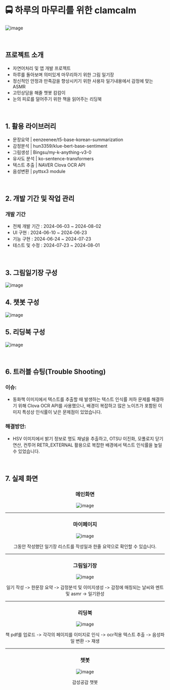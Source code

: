 # 🚍 하루의 마무리를 위한 clamcalm

![image](https://github.com/user-attachments/assets/6ff1b219-841b-4f82-839f-dedfad6464ca)


<br>

## 프로젝트 소개

- 자연어처리 및 앱 개발 프로젝트
- 하루를 돌아보며 의미있게 마무리하기 위한 그림 일기장
- 정신적인 안정과 만족감을 향상시키기 위한 사용자 일기내용에서 감정에 맞는 ASMR
- 고민상담을 해줄 챗봇 캄캄이
- 눈의 피로를 덜어주기 위한 책을 읽어주는 리딩북

<br>

## 1. 활용 라이브러리

- 문장요약  |  eenzeenee/t5-base-korean-summarization
- 감정분석  |  hun3359/klue-bert-base-sentiment
- 그림생성  |  Bingsu/my-k-anything-v3-0
- 유사도 분석  |  ko-sentence-transformers
- 텍스트 추출  |  NAVER Clova OCR API
- 음성변환  |  pyttsx3 module 

<br>

## 2. 개발 기간 및 작업 관리

### 개발 기간

- 전체 개발 기간 : 2024-06-03 ~ 2024-08-02
- UI 구현 : 2024-06-10 ~ 2024-06-23
- 기능 구현 : 2024-06-24 ~ 2024-07-23
- 테스트 및 수정 : 2024-07-23 ~ 2024-08-01

<br>

## 3. 그림일기장 구성

![image](https://github.com/user-attachments/assets/58396a35-1aa1-4331-be26-bc6049d0fcd9)

## 4. 챗봇 구성

![image](https://github.com/user-attachments/assets/20539919-8cb9-467d-8339-20d32fdeb13e)

## 5. 리딩북 구성

![image](https://github.com/user-attachments/assets/0c7f43e2-4d59-49a8-aa23-7ff3713605ae)


<br>

## 6. 트러블 슈팅(Trouble Shooting)

### 이슈:
- 동화책 이미지에서 텍스트를 추출할 때 발생하는 텍스트 인식률 저하 문제를 해결하기 위해 Clova OCR API를 사용했으나, 배경이 복잡하고 많은 노이즈가 포함된 이미지 특성상 인식률이 낮은 문제점이 있었습니다.
  
### 해결방안:
- HSV 이미지에서 밝기 정보로 명도 채널을 추출하고, OTSU 이진화, 모폴로지 닫기 연산, 컨투어 RETR_EXTERNAL 활용으로 복잡한 배경에서 텍스트 인식률을 높일 수 있었습니다.

<br>

## 7. 실제 화면

<div align="center">
  
### 메인화면
  
![image](https://github.com/user-attachments/assets/588050b8-3aab-4c3e-88ee-f921644688f8)
</div>

<hr>
<div align="center">
  
### 마이페이지

![image](https://github.com/user-attachments/assets/74f2f804-7de4-4333-8ddc-a1fab6636ae5)

그동안 작성했던 일기장 리스트를 작성일과 한줄 요약으로 확인할 수 있습니다.
</div>

<hr>
<div align="center">
  
### 그림일기장

![image](https://github.com/user-attachments/assets/df9a4ba2-844d-44e7-afa4-081f6c07d2aa)

일기 작성 -> 한문장 요약 -> 감정분석 및 이미지생성 -> 감정에 매칭되는 날씨와 멘트 및 asmr -> 일기완성
</div>

<hr>
<div align="center">
  
### 리딩북

![image](https://github.com/user-attachments/assets/bf31943a-41b7-40c3-8c03-2d7992270973)

책 pdf를 업로드 -> 각각의 페이지를 이미지로 인식 -> ocr적용 텍스트 추출 -> 음성파일 변환 -> 재생
</div>

<hr>
<div align="center">
  
### 챗봇

![image](https://github.com/user-attachments/assets/d7891d93-8308-4eed-b365-08c15d386240)

감성공감 챗봇
</div>

<br>
